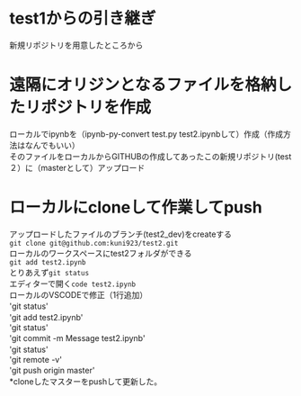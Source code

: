 # test1からの引き継ぎ
新規リポジトリを用意したところから
# 遠隔にオリジンとなるファイルを格納したリポジトリを作成
ローカルでipynbを（ipynb-py-convert test.py test2.ipynbして）作成（作成方法はなんでもいい）  
そのファイルをローカルからGITHUBの作成してあったこの新規リポジトリ(test２）に（masterとして）アップロード  
# ローカルにcloneして作業してpush
アップロードしたファイルのブランチ(test2_dev)をcreateする  
`git clone git@github.com:kuni923/test2.git`  
ローカルのワークスペースにtest2フォルダができる  
`git add test2.ipynb`  
とりあえず`git status`  
エディターで開く`code test2.ipynb`      
ローカルのVSCODEで修正（1行追加）　　  
'git status'　　  
'git add test2.ipynb'　　  
'git status'  
'git commit -m Message test2.ipynb'　　  
'git status'  　　  
'git remote -v'  
'git push origin master'  　      
*cloneしたマスターをpushして更新した。　　
